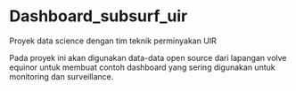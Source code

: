 # Dashboard_subsurf_uir
Proyek data science dengan tim teknik perminyakan UIR

Pada proyek ini akan digunakan data-data open source dari lapangan volve equinor untuk membuat contoh dashboard yang sering digunakan untuk monitoring dan surveillance.
